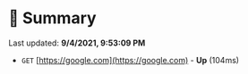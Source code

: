 # 📖 Summary
Last updated: **9/4/2021, 9:53:09 PM**

- `GET` [https://google.com](https://google.com) - **Up** (104ms)
